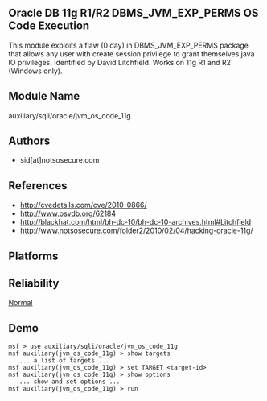 ## Oracle DB 11g R1/R2 DBMS_JVM_EXP_PERMS OS Code Execution

This module exploits a flaw (0 day) in DBMS_JVM_EXP_PERMS 
package that allows any user with create session privilege 
to grant themselves java IO privileges. Identified by David 
Litchfield. Works on 11g R1 and R2 (Windows only).


## Module Name
auxiliary/sqli/oracle/jvm_os_code_11g

## Authors
* sid[at]notsosecure.com


## References
* http://cvedetails.com/cve/2010-0866/
* http://www.osvdb.org/62184
* http://blackhat.com/html/bh-dc-10/bh-dc-10-archives.html#Litchfield
* http://www.notsosecure.com/folder2/2010/02/04/hacking-oracle-11g/




## Platforms


## Reliability
[Normal](https://github.com/rapid7/metasploit-framework/wiki/Exploit-Ranking)

## Demo

```
msf > use auxiliary/sqli/oracle/jvm_os_code_11g
msf auxiliary(jvm_os_code_11g) > show targets
   ... a list of targets ...
msf auxiliary(jvm_os_code_11g) > set TARGET <target-id>
msf auxiliary(jvm_os_code_11g) > show options
   ... show and set options ...
msf auxiliary(jvm_os_code_11g) > run
```
    
    